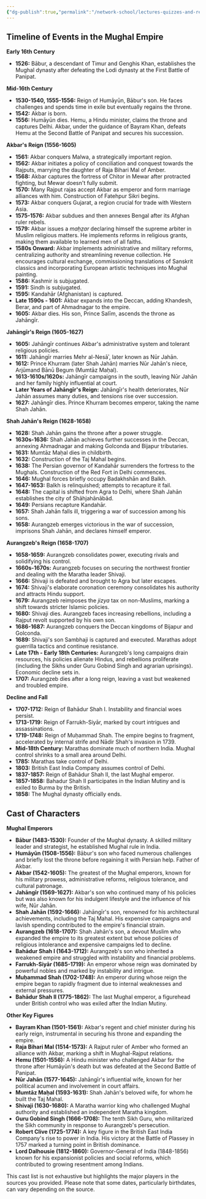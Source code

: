 ```yaml
---
{"dg-publish":true,"permalink":"/network-school/lectures-quizzes-and-references/briefs-timelines-and-study-guides/indian-history/indian-history-mughal-empire-timeline/"}
---
```



## Timeline of Events in the Mughal Empire

**Early 16th Century**

- **1526:** Bābur, a descendant of Timur and Genghis Khan, establishes the Mughal dynasty after defeating the Lodi dynasty at the First Battle of Panipat.

**Mid-16th Century**

- **1530-1540, 1555-1556:** Reign of Humāyūn, Bābur's son. He faces challenges and spends time in exile but eventually regains the throne.
- **1542:** Akbar is born.
- **1556:** Humāyūn dies. Hemu, a Hindu minister, claims the throne and captures Delhi. Akbar, under the guidance of Bayram Khan, defeats Hemu at the Second Battle of Panipat and secures his succession.

**Akbar's Reign (1556-1605)**

- **1561:** Akbar conquers Malwa, a strategically important region.
- **1562:** Akbar initiates a policy of conciliation and conquest towards the Rajputs, marrying the daughter of Raja Bihari Mal of Amber.
- **1568:** Akbar captures the fortress of Chitor in Mewar after protracted fighting, but Mewar doesn't fully submit.
- **1570:** Many Rajput rajas accept Akbar as emperor and form marriage alliances with him. Construction of Fatehpur Sikri begins.
- **1573:** Akbar conquers Gujarat, a region crucial for trade with Western Asia.
- **1575-1576:** Akbar subdues and then annexes Bengal after its Afghan ruler rebels.
- **1579:** Akbar issues a _maḥẓar_ declaring himself the supreme arbiter in Muslim religious matters. He implements reforms in religious grants, making them available to learned men of all faiths.
- **1580s Onward:** Akbar implements administrative and military reforms, centralizing authority and streamlining revenue collection. He encourages cultural exchange, commissioning translations of Sanskrit classics and incorporating European artistic techniques into Mughal painting.
- **1586:** Kashmir is subjugated.
- **1591:** Sindh is subjugated.
- **1595:** Kandahār (Afghanistan) is captured.
- **Late 1590s - 1601:** Akbar expands into the Deccan, adding Khandesh, Berar, and part of Ahmadnagar to the empire.
- **1605:** Akbar dies. His son, Prince Salīm, ascends the throne as Jahāngīr.

**Jahāngīr's Reign (1605-1627)**

- **1605:** Jahāngīr continues Akbar's administrative system and tolerant religious policies.
- **1611:** Jahāngīr marries Mehr al-Nesāʾ, later known as Nūr Jahān.
- **1612:** Prince Khurram (later Shah Jahān) marries Nūr Jahān's niece, Arjūmand Bānū Begum (Mumtāz Maḥal).
- **1613-1610s/1620s:** Jahāngīr campaigns in the south, leaving Nūr Jahān and her family highly influential at court.
- **Later Years of Jahāngīr's Reign:** Jahāngīr's health deteriorates, Nūr Jahān assumes many duties, and tensions rise over succession.
- **1627:** Jahāngīr dies. Prince Khurram becomes emperor, taking the name Shah Jahān.

**Shah Jahān's Reign (1628-1658)**

- **1628:** Shah Jahān gains the throne after a power struggle.
- **1630s-1636:** Shah Jahān achieves further successes in the Deccan, annexing Ahmadnagar and making Golconda and Bijapur tributaries.
- **1631:** Mumtāz Maḥal dies in childbirth.
- **1632:** Construction of the Taj Mahal begins.
- **1638:** The Persian governor of Kandahār surrenders the fortress to the Mughals. Construction of the Red Fort in Delhi commences.
- **1646:** Mughal forces briefly occupy Badakhshān and Balkh.
- **1647-1653:** Balkh is relinquished; attempts to recapture it fail.
- **1648:** The capital is shifted from Agra to Delhi, where Shah Jahān establishes the city of Shāhjahānābād.
- **1649:** Persians recapture Kandahār.
- **1657:** Shah Jahān falls ill, triggering a war of succession among his sons.
- **1658:** Aurangzeb emerges victorious in the war of succession, imprisons Shah Jahān, and declares himself emperor.

**Aurangzeb's Reign (1658-1707)**

- **1658-1659:** Aurangzeb consolidates power, executing rivals and solidifying his control.
- **1660s-1670s:** Aurangzeb focuses on securing the northwest frontier and dealing with the Maratha leader Shivaji.
- **1666:** Shivaji is defeated and brought to Agra but later escapes.
- **1674:** Shivaji's elaborate coronation ceremony consolidates his authority and attracts Hindu support.
- **1679:** Aurangzeb reimposes the _jizya_ tax on non-Muslims, marking a shift towards stricter Islamic policies.
- **1680:** Shivaji dies. Aurangzeb faces increasing rebellions, including a Rajput revolt supported by his own son.
- **1686-1687:** Aurangzeb conquers the Deccan kingdoms of Bijapur and Golconda.
- **1689:** Shivaji's son Sambhaji is captured and executed. Marathas adopt guerrilla tactics and continue resistance.
- **Late 17th - Early 18th Centuries:** Aurangzeb's long campaigns drain resources, his policies alienate Hindus, and rebellions proliferate (including the Sikhs under Guru Gobind Singh and agrarian uprisings). Economic decline sets in.
- **1707:** Aurangzeb dies after a long reign, leaving a vast but weakened and troubled empire.

**Decline and Fall**

- **1707-1712:** Reign of Bahādur Shah I. Instability and financial woes persist.
- **1713-1719:** Reign of Farrukh-Siyār, marked by court intrigues and assassinations.
- **1719-1748:** Reign of Muḥammad Shah. The empire begins to fragment, accelerated by internal strife and Nādir Shah's invasion in 1739.
- **Mid-18th Century:** Marathas dominate much of northern India. Mughal control shrinks to a small area around Delhi.
- **1785:** Marathas take control of Delhi.
- **1803:** British East India Company assumes control of Delhi.
- **1837-1857:** Reign of Bahādur Shah II, the last Mughal emperor.
- **1857-1858:** Bahadur Shah II participates in the Indian Mutiny and is exiled to Burma by the British.
- **1858:** The Mughal dynasty officially ends.

## Cast of Characters

**Mughal Emperors**

- **Bābur (1483-1530):** Founder of the Mughal dynasty. A skilled military leader and strategist, he established Mughal rule in India.
- **Humāyūn (1508-1556):** Bābur's son who faced numerous challenges and briefly lost the throne before regaining it with Persian help. Father of Akbar.
- **Akbar (1542-1605):** The greatest of the Mughal emperors, known for his military prowess, administrative reforms, religious tolerance, and cultural patronage.
- **Jahāngīr (1569-1627):** Akbar's son who continued many of his policies but was also known for his indulgent lifestyle and the influence of his wife, Nūr Jahān.
- **Shah Jahān (1592-1666):** Jahāngīr's son, renowned for his architectural achievements, including the Taj Mahal. His expensive campaigns and lavish spending contributed to the empire's financial strain.
- **Aurangzeb (1618-1707):** Shah Jahān's son, a devout Muslim who expanded the empire to its greatest extent but whose policies of religious intolerance and expensive campaigns led to decline.
- **Bahādur Shah I (1643-1712):** Aurangzeb's son who inherited a weakened empire and struggled with instability and financial problems.
- **Farrukh-Siyār (1685-1719):** An emperor whose reign was dominated by powerful nobles and marked by instability and intrigue.
- **Muḥammad Shah (1702-1748):** An emperor during whose reign the empire began to rapidly fragment due to internal weaknesses and external pressures.
- **Bahādur Shah II (1775-1862):** The last Mughal emperor, a figurehead under British control who was exiled after the Indian Mutiny.

**Other Key Figures**

- **Bayram Khan (1501-1561):** Akbar's regent and chief minister during his early reign, instrumental in securing his throne and expanding the empire.
- **Raja Bihari Mal (1514-1573):** A Rajput ruler of Amber who formed an alliance with Akbar, marking a shift in Mughal-Rajput relations.
- **Hemu (1501-1556):** A Hindu minister who challenged Akbar for the throne after Humāyūn's death but was defeated at the Second Battle of Panipat.
- **Nūr Jahān (1577-1645):** Jahāngīr's influential wife, known for her political acumen and involvement in court affairs.
- **Mumtāz Maḥal (1593-1631):** Shah Jahān's beloved wife, for whom he built the Taj Mahal.
- **Shivaji (1630-1680):** A Maratha warrior king who challenged Mughal authority and established an independent Maratha kingdom.
- **Guru Gobind Singh (1666-1708):** The tenth Sikh Guru, who militarized the Sikh community in response to Aurangzeb's persecution.
- **Robert Clive (1725-1774):** A key figure in the British East India Company's rise to power in India. His victory at the Battle of Plassey in 1757 marked a turning point in British dominance.
- **Lord Dalhousie (1812-1860):** Governor-General of India (1848-1856) known for his expansionist policies and social reforms, which contributed to growing resentment among Indians.

This cast list is not exhaustive but highlights the major players in the sources you provided. Please note that some dates, particularly birthdates, can vary depending on the source.